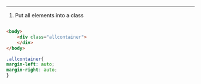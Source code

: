 ***
1. Put all elements into a class
```html

<body>
	<div class="allcontainer">
	</div>
</body>
```
  
```css
.allcontainer{
margin-left: auto;
margin-right: auto;
}
```




